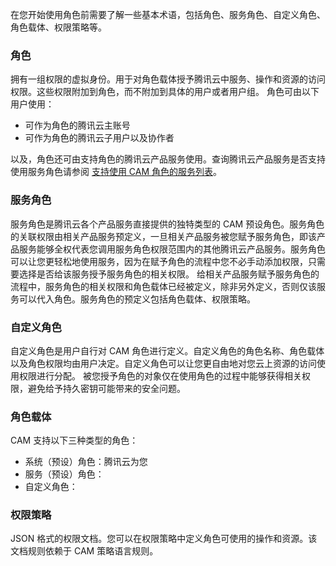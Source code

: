 在您开始使用角色前需要了解⼀些基本术语，包括角色、服务角色、自定义角色、角色载体、权限策略等。

### 角色
拥有⼀组权限的虚拟身份。用于对角色载体授予腾讯云中服务、操作和资源的访问权限。这些权限附加到角色，而不附加到具体的用户或者用户组。
角色可由以下用户使用：
 * 可作为角色的腾讯云主账号
 * 可作为角色的腾讯云⼦用户以及协作者


以及，角色还可由支持角色的腾讯云产品服务使用。查询腾讯云产品服务是否支持使用服务角色请参阅 [支持使用 CAM 角色的服务列表]()。
### 服务角色
服务角色是腾讯云各个产品服务直接提供的独特类型的 CAM 预设角色。服务角色的关联权限由相关产品服务预定义，⼀旦相关产品服务被您赋予服务角色，即该产品服务能够全权代表您调用服务角色权限范围内的其他腾讯云产品服务。服务角色可以让您更轻松地使用服务，因为在赋予角色的流程中您不必⼿动添加权限，只需要选择是否给该服务授予服务角色的相关权限。
给相关产品服务赋予服务角色的流程中，服务角色的相关权限和角色载体已经被定义，除非另外定义，否则仅该服务可以代入角色。服务角色的预定义包括角色载体、权限策略。
### 自定义角色
自定义角色是用户自⾏对 CAM 角色进行定义。自定义角色的角色名称、角色载体以及角色权限均由用户决定。自定义角色可以让您更自由地对您云上资源的访问使用权限进行分配。
被您授予角色的对象仅在使用角色的过程中能够获得相关权限，避免给予持久密钥可能带来的安全问题。
### 角色载体
CAM 支持以下三种类型的角色：
 * 系统（预设）角色：腾讯云为您
 * 服务（预设）角色：
 * 自定义角色：


### 权限策略
JSON 格式的权限⽂档。您可以在权限策略中定义角色可使用的操作和资源。该⽂档规则依赖于 CAM 策略语⾔规则。
